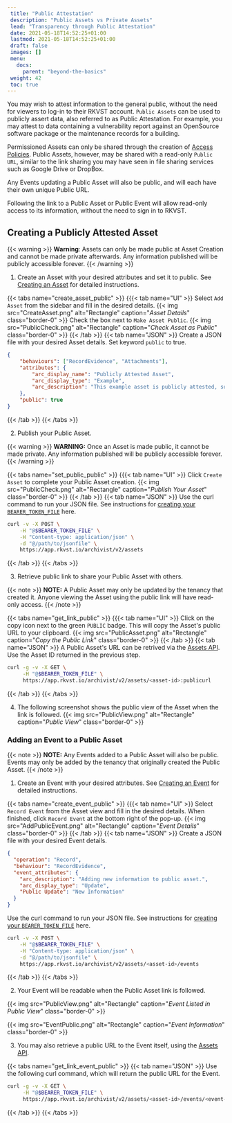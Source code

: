 ```yaml
---
 title: "Public Attestation"
 description: "Public Assets vs Private Assets"
 lead: "Transparency through Public Attestation"
 date: 2021-05-18T14:52:25+01:00
 lastmod: 2021-05-18T14:52:25+01:00
 draft: false
 images: []
 menu:
   docs:
     parent: "beyond-the-basics"
 weight: 42
 toc: true
---
```


You may wish to attest information to the general public, without the need for viewers to log-in to their RKVST account. `Public Assets` can be used to publicly assert data, also referred to as Public Attestation. For example, you may attest to data containing a vulnerability report against an OpenSource software package or the maintenance records for a building.

Permissioned Assets can only be shared through the creation of [Access Policies](../../rkvst-basics/sharing-assets-with-obac/). Public Assets, however, may be shared with a read-only `Public URL`, similar to the link sharing you may have seen in file sharing services such as Google Drive or DropBox. 

Any Events updating a Public Asset will also be public, and will each have their own unique Public URL.

Following the link to a Public Asset or Public Event will allow read-only access to its information, without the need to sign in to RKVST.


## Creating a Publicly Attested Asset

{{< warning >}}
**Warning**: Assets can only be made public at Asset Creation and cannot be made private afterwards. Any information published will be publicly accessible forever.
{{< /warning >}}

1. Create an Asset with your desired attributes and set it to public. See [Creating an Asset](https://docs.rkvst.com/docs/rkvst-basics/creating-an-asset/) for detailed instructions. 

{{< tabs name="create_asset_public" >}}
{{{< tab name="UI" >}}
Select `Add Asset` from the sidebar and fill in the desired details.
{{< img src="CreateAsset.png" alt="Rectangle" caption="<em>Asset Details</em>" class="border-0" >}}
Check the box next to `Make Asset Public`.
{{< img src="PublicCheck.png" alt="Rectangle" caption="<em>Check Asset as Public</em>" class="border-0" >}}
{{< /tab >}}
{{< tab name="JSON" >}}
Create a JSON file with your desired Asset details. Set keyword `public` to true.

```json
{
    "behaviours": ["RecordEvidence", "Attachments"],
    "attributes": {
        "arc_display_name": "Publicly Attested Asset",
        "arc_display_type": "Example",
        "arc_description": "This example asset is publicly attested, so anyone with the link can access its details without signing in to RKVST."
    },
    "public": true
}
```
{{< /tab >}}
{{< /tabs >}}

2. Publish your Public Asset.

{{< warning >}}
**WARNING:** Once an Asset is made public, it cannot be made private. Any information published will be publicly accessible forever.
{{< /warning >}}

{{< tabs name="set_public_public" >}}
{{{< tab name="UI" >}}
Click `Create Asset` to complete your Public Asset creation. 
{{< img src="PublicCheck.png" alt="Rectangle" caption="<em>Publish Your Asset</em>" class="border-0" >}}
{{< /tab >}}
{{< tab name="JSON" >}}
Use the curl command to run your JSON file. See instructions for [creating your `BEARER_TOKEN_FILE`](https://docs.rkvst.com/docs/rkvst-basics/getting-access-tokens-using-app-registrations/) here. 

```bash 
curl -v -X POST \
    -H "@$BEARER_TOKEN_FILE" \
    -H "Content-type: application/json" \
    -d "@/path/to/jsonfile" \
    https://app.rkvst.io/archivist/v2/assets
```

{{< /tab >}}
{{< /tabs >}}

3. Retrieve public link to share your Public Asset with others. 

{{< note >}}
**NOTE:** A Public Asset may only be updated by the tenancy that created it. Anyone viewing the Asset using the public link will have read-only access.
{{< /note >}}

{{< tabs name="get_link_public" >}}
{{{< tab name="UI" >}}
Click on the copy icon next to the green `PUBLIC` badge. This will copy the Asset's public URL to your clipboard. 
{{< img src="PublicAsset.png" alt="Rectangle" caption="<em>Copy the Public Link</em>" class="border-0" >}}
{{< /tab >}}
{{< tab name="JSON" >}}
A Public Asset's URL can be retrived via the [Assets API](https://docs.rkvst.com/docs/api-reference/assets-api/). Use the Asset ID returned in the previous step.

```bash
curl -g -v -X GET \
     -H "@$BEARER_TOKEN_FILE" \
     https://app.rkvst.io/archivist/v2/assets/<asset-id>:publicurl
```
{{< /tab >}}
{{< /tabs >}}

4. The following screenshot shows the public view of the Asset when the link is followed. 
{{< img src="PublicView.png" alt="Rectangle" caption="<em>Public View</em>" class="border-0" >}}


### Adding an Event to a Public Asset

{{< note >}}
**NOTE:** Any Events added to a Public Asset will also be public. Events may only be added by the tenancy that originally created the Public Asset.
{{< /note >}}

1. Create an Event with your desired attributes. See [Creating an Event](https://docs.rkvst.com/docs/rkvst-basics/creating-an-event-against-an-asset/) for detailed instructions. 

{{< tabs name="create_event_public" >}}
{{{< tab name="UI" >}}
Select `Record Event` from the Asset view and fill in the desired details. When finished, click `Record Event` at the bottom right of the pop-up.
{{< img src="AddPublicEvent.png" alt="Rectangle" caption="<em>Event Details</em>" class="border-0" >}}
{{< /tab >}}
{{< tab name="JSON" >}}
Create a JSON file with your desired Event details. 

```json
{
  "operation": "Record",
  "behaviour": "RecordEvidence",
  "event_attributes": {
    "arc_description": "Adding new information to public asset.",
    "arc_display_type": "Update",
    "Public Update": "New Information"
  }
}
```

Use the curl command to run your JSON file. See instructions for [creating your `BEARER_TOKEN_FILE`](https://docs.rkvst.com/docs/rkvst-basics/getting-access-tokens-using-app-registrations/) here. 

```bash 
curl -v -X POST \
    -H "@$BEARER_TOKEN_FILE" \
    -H "Content-type: application/json" \
    -d "@/path/to/jsonfile" \
    https://app.rkvst.io/archivist/v2/assets/<asset-id>/events
```
{{< /tab >}}
{{< /tabs >}}

2. Your Event will be readable when the Public Asset link is followed. 

{{< img src="PublicView.png" alt="Rectangle" caption="<em>Event Listed in Public View</em>" class="border-0" >}}

{{< img src="EventPublic.png" alt="Rectangle" caption="<em>Event Information</em>" class="border-0" >}}

3. You may also retrieve a public URL to the Event itself, using the [Assets API](https://docs.rkvst.com/docs/api-reference/assets-api/). 

{{< tabs name="get_link_event_public" >}}
{{< tab name="JSON" >}}
Use the following curl command, which will return the public URL for the Event.
```bash 
curl -g -v -X GET \
     -H "@$BEARER_TOKEN_FILE" \
     https://app.rkvst.io/archivist/v2/assets/<asset-id>/events/<event-id>:publicurl
```
{{< /tab >}}
{{< /tabs >}}